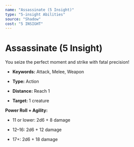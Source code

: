 ```yaml
---
name: "Assassinate (5 Insight)"
type: "5-insight Abilities"
source: "Shadow"
cost: "5 INSIGHT"
---
```


# Assassinate (5 Insight)

You seize the perfect moment and strike with fatal precision!


- **Keywords:** Attack, Melee, Weapon

- **Type:** Action

- **Distance:** Reach 1

- **Target:** 1 creature

**Power Roll + Agility:**


- 11 or lower: 2d6 + 8 damage

- 12–16: 2d6 + 12 damage

- 17+: 2d6 + 18 damage
